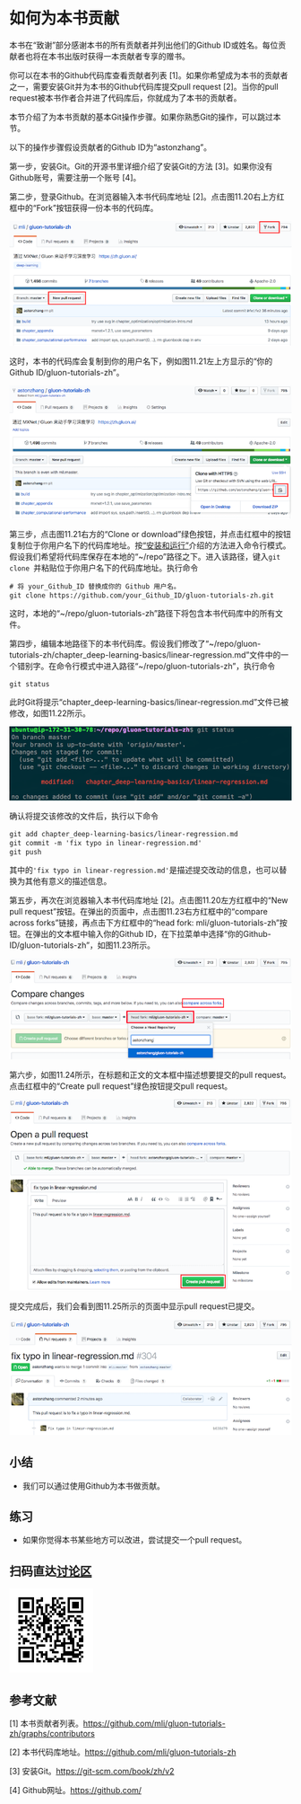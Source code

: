 # 如何为本书贡献

本书在“致谢”部分感谢本书的所有贡献者并列出他们的Github ID或姓名。每位贡献者也将在本书出版时获得一本贡献者专享的赠书。

你可以在本书的Github代码库查看贡献者列表 [1]。如果你希望成为本书的贡献者之一，需要安装Git并为本书的Github代码库提交pull request [2]。当你的pull request被本书作者合并进了代码库后，你就成为了本书的贡献者。

本节介绍了为本书贡献的基本Git操作步骤。如果你熟悉Git的操作，可以跳过本节。

以下的操作步骤假设贡献者的Github ID为“astonzhang”。

第一步，安装Git。Git的开源书里详细介绍了安装Git的方法 [3]。如果你没有Github账号，需要注册一个账号 [4]。

第二步，登录Github。在浏览器输入本书代码库地址 [2]。点击图11.20右上方红框中的“Fork”按钮获得一份本书的代码库。

![代码库的页面。](../img/contrib01.png)


这时，本书的代码库会复制到你的用户名下，例如图11.21左上方显示的“你的Github ID/gluon-tutorials-zh”。

![复制代码库。](../img/contrib02.png)


第三步，点击图11.21右方的“Clone or download”绿色按钮，并点击红框中的按钮复制位于你用户名下的代码库地址。按[“安装和运行”](../chapter_prerequisite/install.md)介绍的方法进入命令行模式。假设我们希望将代码库保存在本地的“~/repo”路径之下。进入该路径，键入`git clone `并粘贴位于你用户名下的代码库地址。执行命令

```
# 将 your_Github_ID 替换成你的 Github 用户名。
git clone https://github.com/your_Github_ID/gluon-tutorials-zh.git
```

这时，本地的“~/repo/gluon-tutorials-zh”路径下将包含本书代码库中的所有文件。


第四步，编辑本地路径下的本书代码库。假设我们修改了“~/repo/gluon-tutorials-zh/chapter_deep-learning-basics/linear-regression.md”文件中的一个错别字。在命令行模式中进入路径“~/repo/gluon-tutorials-zh”，执行命令

```
git status
```

此时Git将提示“chapter_deep-learning-basics/linear-regression.md”文件已被修改，如图11.22所示。

![Git提示“chapter_deep-learning-basics/linear-regression.md”文件已被修改。](../img/contrib03.png)

确认将提交该修改的文件后，执行以下命令

```
git add chapter_deep-learning-basics/linear-regression.md
git commit -m 'fix typo in linear-regression.md'
git push
```

其中的`'fix typo in linear-regression.md'`是描述提交改动的信息，也可以替换为其他有意义的描述信息。


第五步，再次在浏览器输入本书代码库地址 [2]。点击图11.20左方红框中的“New pull request”按钮。在弹出的页面中，点击图11.23右方红框中的“compare across forks”链接，再点击下方红框中的“head fork: mli/gluon-tutorials-zh”按钮。在弹出的文本框中输入你的Github ID，在下拉菜单中选择“你的Github-ID/gluon-tutorials-zh”，如图11.23所示。


![选择改动来源所在的代码库。](../img/contrib04.png)


第六步，如图11.24所示，在标题和正文的文本框中描述想要提交的pull request。点击红框中的“Create pull request”绿色按钮提交pull request。

![描述并提交pull request。](../img/contrib05.png)


提交完成后，我们会看到图11.25所示的页面中显示pull request已提交。

![显示pull request已提交。](../img/contrib06.png)




## 小结

* 我们可以通过使用Github为本书做贡献。


## 练习

* 如果你觉得本书某些地方可以改进，尝试提交一个pull request。


## 扫码直达[讨论区](https://discuss.gluon.ai/t/topic/7570)

![](../img/qr_how-to-contribute.svg)


## 参考文献

[1] 本书贡献者列表。https://github.com/mli/gluon-tutorials-zh/graphs/contributors

[2] 本书代码库地址。https://github.com/mli/gluon-tutorials-zh

[3] 安装Git。https://git-scm.com/book/zh/v2

[4] Github网址。https://github.com/
